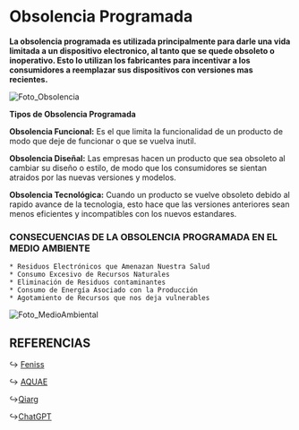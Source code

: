# Obsolencia Programada
**La obsolencia programada es utilizada principalmente para darle una vida limitada a un dispositivo electronico, al tanto que se quede obsoleto o inoperativo. Esto lo utilizan los fabricantes para incentivar a los consumidores a reemplazar sus dispositivos con versiones mas recientes.**

![Foto_Obsolencia](https://hablandoenvidrio.com/wp-content/uploads/2021/01/obsolescencia-programada.png)

**Tipos de Obsolencia Programada**

**Obsolencia Funcional:** Es el que limita la funcionalidad de un producto de modo que deje de funcionar o que se vuelva inutil.

**Obsolencia Diseñal:** Las empresas hacen un producto que sea obsoleto al cambiar su diseño o estilo, de modo que los consumidores se sientan atraidos por las nuevas versiones y modelos.

**Obsolencia Tecnológica:** Cuando un producto se vuelve obsoleto debido al rapido avance de la tecnologia, esto hace que las versiones anteriores sean menos eficientes y incompatibles con los nuevos estandares.


### CONSECUENCIAS DE LA OBSOLENCIA PROGRAMADA EN EL MEDIO AMBIENTE

    * Residuos Electrónicos que Amenazan Nuestra Salud
    * Consumo Excesivo de Recursos Naturales
    * Eliminación de Residuos contaminantes
    * Consumo de Energía Asociado con la Producción
    * Agotamiento de Recursos que nos deja vulnerables

 ![Foto_MedioAmbiental](https://qiarg.org/wp-content/uploads/2020/11/basura.jpg)


<!-- ENLACES -->
## REFERENCIAS

:arrow_right_hook: [Feniss](https://feniss.org/tipos-de-obsolescencia-programada/)

:arrow_right_hook: [AQUAE](https://qiarg.org/2020/11/27/comprar-y-tirar-atenta-contra-el-ambiente/)

 :arrow_right_hook:[Qiarg](https://www.fundacionaquaeorgimpacto-ambiental-obsolescencia-programada/)

 :arrow_right_hook:[ChatGPT](https://chat.openai.com/)
